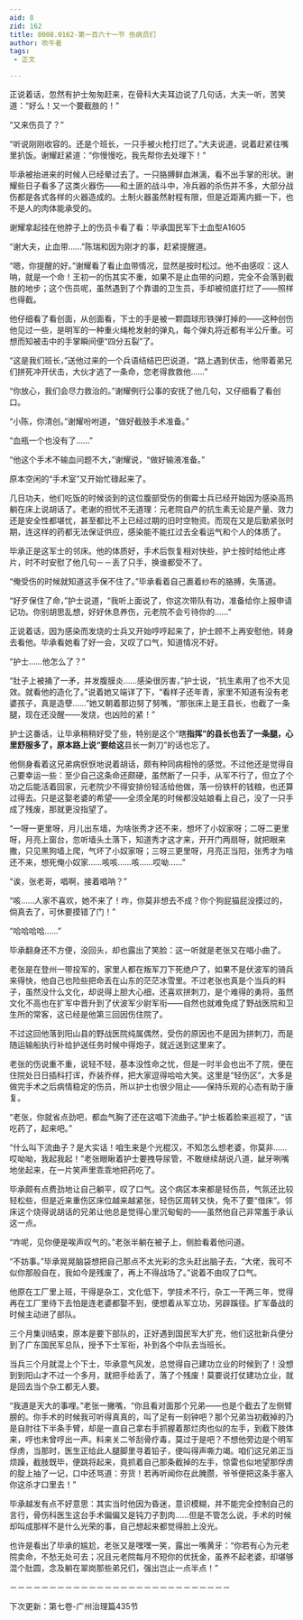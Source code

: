 ```yaml
---
aid: 8
zid: 162
title: 0008.0162-第一百六十一节 伤病员们
author: 吹牛者
tags: 
 - 正文

---
```




正说着话，忽然有护士匆匆赶来，在骨科大夫耳边说了几句话，大夫一听，苦笑道：“好么！又一个要截肢的！”

“又来伤员了？”

“听说刚刚收容的。还是个班长，一只手被火枪打烂了。”大夫说道，说着赶紧往嘴里扒饭。谢耀赶紧道：“你慢慢吃，我先帮你去处理下！”

毕承被抬进来的时候人已经晕过去了。一只胳膊鲜血淋漓，看不出手掌的形状。谢耀些日子看多了这类火器伤――和土匪的战斗中，冷兵器的杀伤并不多，大部分战伤都是各式各样的火器造成的。土制火器虽然射程有限，但是近距离内捱一下，也不是人的肉体能承受的。

谢耀拿起挂在他脖子上的伤员卡看了看：毕承国民军下士血型A1605

“谢大夫，止血带……”陈瑞和因为刚才的事，赶紧提醒道。

“嗯，你提醒的好。”谢耀看了看止血带情况，显然是按时松过。他不由感叹：这人呐，就是一个命！王初一的伤其实不重，如果不是止血带的问题，完全不会落到截肢的地步；这个伤员呢，虽然遇到了个靠谱的卫生员，手却被彻底打烂了――照样也得截。

他仔细看了看创面，从创面看，下士的手是被一颗圆球形铁弹打掉的――这种创伤他见过一些，是明军的一种重火绳枪发射的弹丸，每个弹丸将近都有半公斤重。可想而知被击中的手掌瞬间便“四分五裂”了。

“这是我们班长，”送他过来的一个兵语结结巴巴说道，“路上遇到伏击，他带着弟兄们拼死冲开伏击，大伙才逃了一条命，您老得救救他……”

“你放心，我们会尽力救治的。”谢耀例行公事的安抚了他几句，又仔细看了看创口。

“小陈，你清创。”谢耀吩咐道，“做好截肢手术准备。”

“血瓶一个也没有了……”

“他这个手术不输血问题不大，”谢耀说，“做好输液准备。”

原本空闲的“手术室”又开始忙碌起来了。

几日功夫，他们吃饭的时候谈到的这位腹部受伤的倒霉士兵已经开始因为感染高热躺在床上说胡话了。老谢的担忧不无道理：元老院自产的抗生素无论是产量、效力还是安全性都堪忧，甚至都比不上已经过期的旧时空物资。而现在又是后勤紧张时期，连这样的药都无法保证供应，感染能不能扛过去全看运气和个人的体质了。

毕承正是这军士的邻床。他的体质好，手术后恢复相对快些，护士按时给他止疼片，时不时安慰了他几句－－丢了只手，换谁都受不了。

“俺受伤的时候就知道这手保不住了。”毕承看着自己裹着纱布的胳膊，失落道。

“好歹保住了命，”护士说道，“我听上面说了，你这次带队有功，准备给你上报申请记功。你别胡思乱想，好好休息养伤，元老院不会亏待你的……”

正说着话，因为感染而发烧的士兵又开始哼哼起来了，护士顾不上再安慰他，转身去看他。毕承看她看了好一会，又叹了口气，知道情况不好。

“护士……他怎么了？”

“肚子上被捅了一矛，并发腹膜炎……感染很厉害，”护士说，“抗生素用了也不大见效。就看他的造化了。”说着她又端详了下，“看样子还年青，家里不知道有没有老婆孩子，真是造孽……”她又朝着那边努了努嘴，“那张床上是王县长，也截了一条腿，现在还没醒――发烧，也凶险的紧！”

护士这番话，让毕承稍稍好受了些，特别是这个“瞎**指挥”的县长也丢了一条腿，心里舒服多了，原本路上说“要给这**县长一刺刀”的话也忘了。

他侧身看着这兄弟病恹恹地说着胡话，颇有种同病相怜的感觉。不过他还是觉得自己要幸运一些：至少自己这条命还颇硬，虽然断了一只手，从军不行了，但立了个功之后能活着回家，元老院少不得安排份轻活给他做，落一份铁杆的钱粮，也还算过得去。只是这娶老婆的希望――全须全尾的时候都没姑娘看上自己，没了一只手成了残废，那就更没指望了。

“一呀一更里呀，月儿出东墙，为啥张秀才还不来，想坏了小奴家呀；二呀二更里呀，月亮上窗台，忽听墙头土落下，知道秀才这才来，开开门两扇呀，就把眼来撒，只见黑狗墙上爬，气坏了小奴家呀；三呀三更里呀，月亮正当阳，张秀才为啥还不来，想死俺小奴家……咳咳……咳……哎呦……”

“诶，张老哥，唱啊，接着唱呐？”

“咳……人家不喜欢，她不来了！咋，你莫非想去不成？你个狗屁猫屁没摸过的，倘真去了，可休要摸错了门！”

“哈哈哈哈……”

毕承翻身还不方便，没回头，却也露出了笑脸：这一听就是老张又在唱小曲了。

老张是在登州一带投军的，家里人都在叛军刀下死绝户了，如果不是伏波军的骑兵来得快，他自己也险些把命丢在山东的茫茫冰雪里。不过老张也真是个当兵的料子，虽然没什么文化，却说得上胆大心细，还喜欢拼刺刀，是个难得的勇将，虽然文化不高也在扩军中晋升到了伏波军少尉军衔――自然也就难免成了野战医院和卫生所的常客，这已经是他第三回因伤住院了。

不过这回他落到阳山县的野战医院纯属偶然，受伤的原因也不是因为拼刺刀，而是随运输船执行补给护送任务时候中得炮子，就近送到这里来了。

老张的伤说重不重，说轻不轻，基本没性命之忧，但是一时半会也出不了院，便在住院处日日插科打诨，乔装乔样，把大家逗得哈哈大笑。这里是“轻伤区”，大多是做完手术之后病情稳定的伤员，所以护士也很少阻止――保持乐观的心态有助于康复。

“老张，你就省点劲吧，都血气胸了还在这唱下流曲子。”护士板着脸来巡视了，“该吃药了，起来吧。”

“什么叫下流曲子？是大实话！咱生来是个光棍汉，不知怎么想老婆，你莫非……哎呦呦，我起我起！”老张眼瞅着护士要拽导尿管，不敢继续胡说八道，龇牙咧嘴地坐起来，在一片笑声里乖乖地把药吃了。

毕承颇有点费劲地让自己躺平，叹了口气。这个病区本来都是轻伤员，气氛还比较轻松些，但是近来重伤区床位越来越紧张，轻伤区周转又快，免不了要“借床”。邻床这个烧得说胡话的兄弟让他总是觉得心里沉甸甸的――虽然他自己非常羞于承认这一点。

“咋呢，见你便是唉声叹气的。”老张半躺在被子上，侧脸看着他问道。

“不妨事。”毕承晃晃脑袋想把自己那点不太光彩的念头赶出脑子去，“大佬，我可不似你那般自在，我如今是残废了，再上不得战场了。”说着不由叹了口气。

他原在工厂里上班，干得是杂工，文化低下，学技术不行，杂工一干两三年，觉得再在工厂里待下去怕是连老婆都娶不到，便想着从军立功，另辟蹊径。扩军备战的时候主动进了部队。

三个月集训结束，原本是要下部队的，正好遇到国民军大扩充，他们这批新兵便分到了广东国民军总队，授予下士军衔，补到各个中队去当班长。

当兵三个月就混上个下士，毕承意气风发，总觉得自己建功立业的时候到了！没想到到阳山才不过一个多月，就把手给丢了，落了个残废！莫要说打仗建功立业，就是回去当个杂工都无人要。

“我道是天大的事哩。”老张一撇嘴，“你且看对面那个兄弟——也是个截去了左侧臂膀的。你手术的时候我可听得真真的，叫了足有一刻钟吧？那个兄弟当初截掉的乃是自肘往下半条手臂，却是一直自己拿右手抓握着那烂肉也似的左手，到截下肢体来，哼也未曾哼出一声。料来关二爷刮骨疗毒，莫过于是吧？不想他旁边是个明军俘虏，当那时，医生正给此人腿脚里寻着铅子，便叫得声嘶力竭。咱们这兄弟正当烦躁，截肢既毕，便跳将起来，竟抓着自己那条截掉的左手，惊雷也似地望那俘虏的腚上抽了一记，口中还骂道：夯货！若再听闻你在此腌臜，爷爷便把这条手塞入你这杀才口里去！”

毕承越发有点不好意思：其实当时他因为昏迷，意识模糊，并不能完全控制自己的言行，骨伤科医生这台手术偏偏又是钝刀子割肉……但是不管怎么说，手术的时候却叫成那样不是什么光荣的事，自己想起来都觉得脸上没光。

也许是看出了毕承的尴尬，老张又是嘿嘿一笑，露出一嘴黄牙：“你若有心为元老院卖命，不愁无处可去；况且元老院每月不短你的优抚金，虽养不起老婆，却堪够混个肚圆，念及躺在翠岗那些弟兄们，强出岂止一点半点！”

－－－－－－－－－－－－－－－－－－－－－－－－－－－－

下次更新：第七卷-广州治理篇435节



